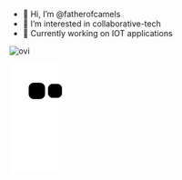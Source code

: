 - 👋 Hi, I’m @fatherofcamels
- 👀 I’m interested in collaborative-tech
- 🌱 Currently working on IOT applications

<img src="https://github-readme-stats.vercel.app/api/top-langs?username=madushadhanushka&show_icons=true&locale=en&layout=compact&theme=chartreuse-dark" alt="ovi" />
<!---
fatherofcamels/fatherofcamels is a ✨ special ✨ repository because its `README.md` (this file) appears on your GitHub profile.
You can click the Preview link to take a look at your changes.
--->


![Snake animation](https://github.com/madushadhanushka/github-readme/blob/output/github-contribution-snake.svg)

